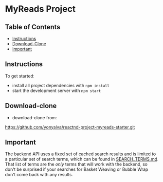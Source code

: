 # MyReads Project

## Table of Contents

* [Instructions](#instructions)
* [Download-Clone](#download-clone)
* [Important](#important)

## Instructions

To get started:

* install all project dependencies with `npm install`
* start the development server with `npm start`


## Download-clone

* download-clone from:

 https://github.com/yonyalva/reactnd-project-myreads-starter.git


## Important

The backend API uses a fixed set of cached search results and is limited to a particular set of search terms, which can be found in [SEARCH_TERMS.md](SEARCH_TERMS.md). That list of terms are the _only_ terms that will work with the backend, so don't be surprised if your searches for Basket Weaving or Bubble Wrap don't come back with any results.
